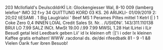 203 Mcllofiald's DeulscdıldrKİ Lit: Glockengiesser Wal, 8-10 009 (lamberg lelefoe^ IMO 32 f>y 34 QUITTUNG KORD 03 KS. 26 ARIJKLI- 01/09/2019 2: 20;02 tiESAMI . 1 Big Lauglrialoi ' Beef MS 1 Perames Piltes mittel 1 Ketrl Ị| ) 1 Coke Zero 0,4 INNEN LOIAL Credit Sales St. Nr. . /UStlDNi'. 143/311.110138 BRUI LO 7.99 SALZ INCt. MwSt 19.00 /.99 7.99 MWSL 1.28 Hat ILirtei i ILir Besudl getal leid Leedbark geben Lii' id Ix kleinen oft :|['i i oder Ix kleinen Kaffee gratis erhalten! WWW .racdonal ds. de/dei rifeedbatk 81 - 9 -1 &8 Vielen Oarik fuer ibren Besuob!